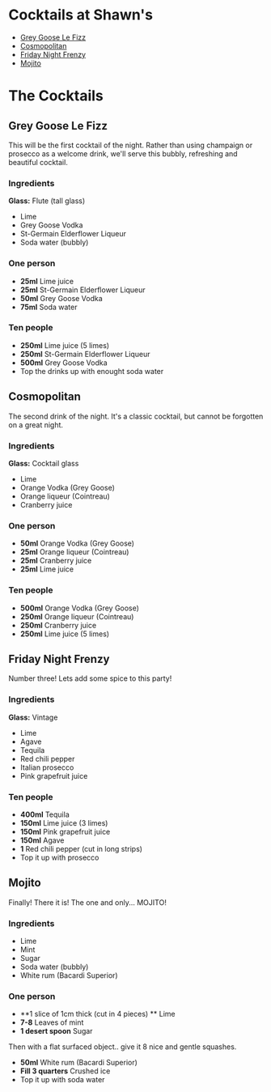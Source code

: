Cocktails at Shawn's
===================

* [Grey Goose Le Fizz](#grey-goose-le-fizz)
* [Cosmopolitan](#cosmopolitan)
* [Friday Night Frenzy](#friday-night-frenzy)
* [Mojito](#mojito)

# The Cocktails

## Grey Goose Le Fizz

This will be the first cocktail of the night. Rather than using champaign or prosecco as a welcome drink, we'll serve this bubbly, refreshing and beautiful cocktail.

### Ingredients

**Glass:** Flute (tall glass)

* Lime
* Grey Goose Vodka
* St-Germain Elderflower Liqueur
* Soda water (bubbly)

### One person

* **25ml**  Lime juice
* **25ml**  St-Germain Elderflower Liqueur
* **50ml**  Grey Goose Vodka
* **75ml**  Soda water

### Ten people

* **250ml**  Lime juice (5 limes)
* **250ml**  St-Germain Elderflower Liqueur
* **500ml**  Grey Goose Vodka
* Top the drinks up with enought soda water

## Cosmopolitan

The second drink of the night. It's a classic cocktail, but cannot be forgotten on a great night.

### Ingredients

**Glass:** Cocktail glass

* Lime
* Orange Vodka (Grey Goose)
* Orange liqueur (Cointreau)
* Cranberry juice

### One person

* **50ml**  Orange Vodka (Grey Goose)
* **25ml**  Orange liqueur (Cointreau)
* **25ml**  Cranberry juice
* **25ml**  Lime juice

### Ten people

* **500ml**   Orange Vodka (Grey Goose)
* **250ml**   Orange liqueur (Cointreau)
* **250ml**   Cranberry juice
* **250ml**   Lime juice (5 limes)

## Friday Night Frenzy

Number three! Lets add some spice to this party!

### Ingredients

**Glass:** Vintage

* Lime
* Agave
* Tequila
* Red chili pepper
* Italian prosecco
* Pink grapefruit juice

### Ten people

* **400ml**   Tequila
* **150ml**   Lime juice (3 limes)
* **150ml**   Pink grapefruit juice
* **150ml**   Agave
* **1**       Red chili pepper (cut in long strips)
* Top it up with prosecco

## Mojito

Finally! There it is! The one and only... MOJITO!

### Ingredients

* Lime
* Mint
* Sugar
* Soda water (bubbly)
* White rum (Bacardi Superior)


### One person

* **1 slice of 1cm thick (cut in 4 pieces) **   Lime
* **7-8**   Leaves of mint
* **1 desert spoon**  Sugar

Then with a flat surfaced object.. give it 8 nice and gentle squashes.

* **50ml**  White rum (Bacardi Superior)
* **Fill 3 quarters** Crushed ice
* Top it up with soda water
